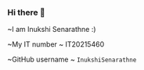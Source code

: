 ### Hi there 👋
~I am Inukshi Senarathne :)

~My IT number ~ IT20215460

~GitHub username ~ `InukshiSenarathne`




